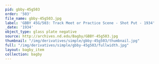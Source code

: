 ```yaml
---
pid: gbby-45g503
order: '503'
file_name: gbby-45g503.jpg
label: 'GBBY 45G/503: Track Meet or Practice Scene - Shot Put - 1934'
_date: '1934'
object_type: glass plate negative
source: http://archives.nd.edu/Bagby/GBBY-45g503.jpg
thumbnail: "/img/derivatives/simple/gbby-45g503/thumbnail.jpg"
full: "/img/derivatives/simple/gbby-45g503/fullwidth.jpg"
layout: bagby_item
collection: bagby
---
```

